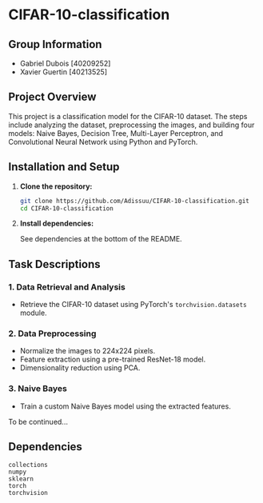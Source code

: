 # CIFAR-10-classification

## Group Information

- Gabriel Dubois [40209252]
- Xavier Guertin [40213525]

## Project Overview

This project is a classification model for the CIFAR-10 dataset. The steps include analyzing the dataset, preprocessing the images, and building four models: Naive Bayes, Decision Tree, Multi-Layer Perceptron, and Convolutional Neural Network using Python and PyTorch.

## **Installation and Setup**

1. **Clone the repository:**

   ```bash
   git clone https://github.com/Adissuu/CIFAR-10-classification.git
   cd CIFAR-10-classification

   ```

2. **Install dependencies:**

   See dependencies at the bottom of the README.

## Task Descriptions

### 1. Data Retrieval and Analysis

- Retrieve the CIFAR-10 dataset using PyTorch's `torchvision.datasets` module.

### 2. Data Preprocessing

- Normalize the images to 224x224 pixels.
- Feature extraction using a pre-trained ResNet-18 model.
- Dimensionality reduction using PCA.

### 3. Naive Bayes

- Train a custom Naive Bayes model using the extracted features.

To be continued...

## Dependencies

```
collections
numpy
sklearn
torch
torchvision
```
